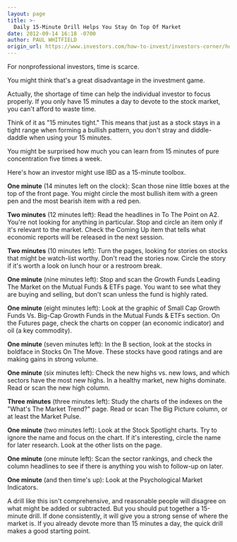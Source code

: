 ```yaml
---
layout: page
title: >-
  Daily 15-Minute Drill Helps You Stay On Top Of Market
date: 2012-09-14 16:18 -0700
author: PAUL WHITFIELD
origin_url: https://www.investors.com/how-to-invest/investors-corner/how-to-invest-and-can-stay-on-top-of-market/
---
```


For nonprofessional investors, time is scarce.

You might think that's a great disadvantage in the investment game.

Actually, the shortage of time can help the individual investor to focus properly. If you only have 15 minutes a day to devote to the stock market, you can't afford to waste time.

Think of it as "15 minutes tight." This means that just as a stock stays in a tight range when forming a bullish pattern, you don't stray and diddle-daddle when using your 15 minutes.

You might be surprised how much you can learn from 15 minutes of pure concentration five times a week.

Here's how an investor might use IBD as a 15-minute toolbox.

**One minute** (14 minutes left on the clock): Scan those nine little boxes at the top of the front page. You might circle the most bullish item with a green pen and the most bearish item with a red pen.

**Two minutes** (12 minutes left): Read the headlines in To The Point on A2. You're not looking for anything in particular. Stop and circle an item only if it's relevant to the market. Check the Coming Up item that tells what economic reports will be released in the next session.

**Two minutes** (10 minutes left): Turn the pages, looking for stories on stocks that might be watch-list worthy. Don't read the stories now. Circle the story if it's worth a look on lunch hour or a restroom break.

**One minute** (nine minutes left): Stop and scan the Growth Funds Leading The Market on the Mutual Funds & ETFs page. You want to see what they are buying and selling, but don't scan unless the fund is highly rated.

**One minute** (eight minutes left): Look at the graphic of Small Cap Growth Funds Vs. Big-Cap Growth Funds in the Mutual Funds & ETFs section. On the Futures page, check the charts on copper (an economic indicator) and oil (a key commodity).

**One minute** (seven minutes left): In the B section, look at the stocks in boldface in Stocks On The Move. These stocks have good ratings and are making gains in strong volume.

**One minute** (six minutes left): Check the new highs vs. new lows, and which sectors have the most new highs. In a healthy market, new highs dominate. Read or scan the new high column.

**Three minutes** (three minutes left): Study the charts of the indexes on the "What's The Market Trend?" page. Read or scan The Big Picture column, or at least the Market Pulse.

**One minute** (two minutes left): Look at the Stock Spotlight charts. Try to ignore the name and focus on the chart. If it's interesting, circle the name for later research. Look at the other lists on the page.

**One minute** (one minute left): Scan the sector rankings, and check the column headlines to see if there is anything you wish to follow-up on later.

**One minute** (and then time's up): Look at the Psychological Market Indicators.

A drill like this isn't comprehensive, and reasonable people will disagree on what might be added or subtracted. But you should put together a 15-minute drill. If done consistently, it will give you a strong sense of where the market is. If you already devote more than 15 minutes a day, the quick drill makes a good starting point.
